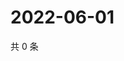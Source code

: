 # 2022-06-01

共 0 条

<!-- BEGIN WEIBO -->
<!-- 最后更新时间 Wed Jun 01 2022 01:26:35 GMT+0800 (China Standard Time) -->

<!-- END WEIBO -->
